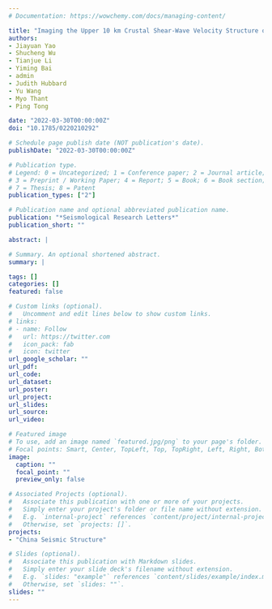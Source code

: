 ```yaml
---
# Documentation: https://wowchemy.com/docs/managing-content/

title: "Imaging the Upper 10 km Crustal Shear‐Wave Velocity Structure of Central Myanmar via a Joint Inversion of P‐Wave Polarizations and Receiver Functions"
authors:
- Jiayuan Yao
- Shucheng Wu
- Tianjue Li
- Yiming Bai
- admin
- Judith Hubbard 
- Yu Wang
- Myo Thant
- Ping Tong

date: "2022-03-30T00:00:00Z"
doi: "10.1785/0220210292"

# Schedule page publish date (NOT publication's date).
publishDate: "2022-03-30T00:00:00Z"

# Publication type.
# Legend: 0 = Uncategorized; 1 = Conference paper; 2 = Journal article;
# 3 = Preprint / Working Paper; 4 = Report; 5 = Book; 6 = Book section;
# 7 = Thesis; 8 = Patent
publication_types: ["2"]

# Publication name and optional abbreviated publication name.
publication: "*Seismological Research Letters*"
publication_short: ""

abstract: |

# Summary. An optional shortened abstract.
summary: |

tags: []
categories: []
featured: false

# Custom links (optional).
#   Uncomment and edit lines below to show custom links.
# links:
# - name: Follow
#   url: https://twitter.com
#   icon_pack: fab
#   icon: twitter
url_google_scholar: ""
url_pdf:
url_code:
url_dataset:
url_poster:
url_project:
url_slides:
url_source:
url_video:

# Featured image
# To use, add an image named `featured.jpg/png` to your page's folder.
# Focal points: Smart, Center, TopLeft, Top, TopRight, Left, Right, BottomLeft, Bottom, BottomRight.
image:
  caption: ""
  focal_point: ""
  preview_only: false

# Associated Projects (optional).
#   Associate this publication with one or more of your projects.
#   Simply enter your project's folder or file name without extension.
#   E.g. `internal-project` references `content/project/internal-project/index.md`.
#   Otherwise, set `projects: []`.
projects:
- "China Seismic Structure"

# Slides (optional).
#   Associate this publication with Markdown slides.
#   Simply enter your slide deck's filename without extension.
#   E.g. `slides: "example"` references `content/slides/example/index.md`.
#   Otherwise, set `slides: ""`.
slides: ""
---
```

